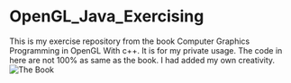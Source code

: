 # OpenGL_Java_Exercising
This is my exercise repository from the book Computer Graphics Programming in OpenGL With c++.
It is for my private usage. The code in here are not 100% as same as the book.
I had added my own creativity.
![The Book](https://cf-assets2.tenlong.com.tw/product_images/images/000/043/372/webp/59633lt.webp?1669972374)
